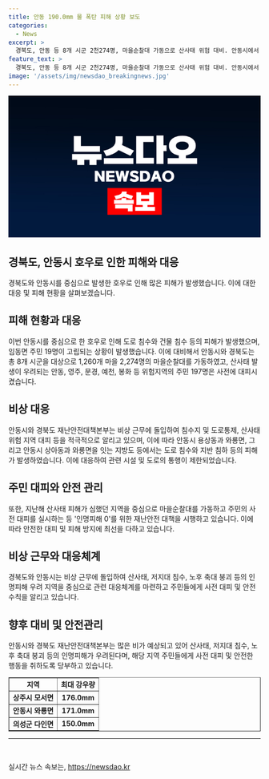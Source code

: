 ```yaml
---
title: 안동 190.0mm 물 폭탄 피해 상황 보도
categories:
  - News
excerpt: >
  경북도, 안동 등 8개 시군 2천274명, 마을순찰대 가동으로 산사태 위험 대비. 안동시에서 19명 고립, 8명 구조, 11명 자진대피. 안동 등 북부지역에 많은 비로 도로·건물 피해 발생. 경북도, 사전대피 및 마을순찰대 등으로 인명피해 0 대책. 지난해 피해 지역 중심으로 8개 시군 1천260개 마을 2천274명의 마을순찰대 가동 중. 안동시 6시간에 190.8mm 강우로 고립, 구조, 자진대피 상황 발생. 도로 침수, 건물 침수 등 피해 발생에 경북도와 시군 재난안전대책본부 비상 근무 중.
feature_text: >
  경북도, 안동 등 8개 시군 2천274명, 마을순찰대 가동으로 산사태 위험 대비. 안동시에서 19명 고립, 8명 구조, 11명 자진대피. 안동 등 북부지역에 많은 비로 도로·건물 피해 발생. 경북도, 사전대피 및 마을순찰대 등으로 인명피해 0 대책. 지난해 피해 지역 중심으로 8개 시군 1천260개 마을 2천274명의 마을순찰대 가동 중. 안동시 6시간에 190.8mm 강우로 고립, 구조, 자진대피 상황 발생. 도로 침수, 건물 침수 등 피해 발생에 경북도와 시군 재난안전대책본부 비상 근무 중.
image: '/assets/img/newsdao_breakingnews.jpg'
---
```


<p><img src="/assets/img/newsdao_breakingnews.jpg" alt="cryptoinkorea 속보" /></p>

<h2 data-ke-size="size26">경북도, 안동시 호우로 인한 피해와 대응</h2>

<p data-ke-size="size16">경북도와 안동시를 중심으로 발생한 호우로 인해 많은 피해가 발생했습니다. 이에 대한 대응 및 피해 현황을 살펴보겠습니다.</p>

<h2><b>피해 현황과 대응</b></h2>

<p data-ke-size="size16">이번 안동시를 중심으로 한 호우로 인해 도로 침수와 건물 침수 등의 피해가 발생했으며, 임동면 주민 19명이 고립되는 상황이 발생했습니다. 이에 대비해서 안동시와 경북도는 총 8개 시군을 대상으로 1,260개 마을 2,274명의 마을순찰대를 가동하였고, 산사태 발생이 우려되는 안동, 영주, 문경, 예천, 봉화 등 위험지역의 주민 197명은 사전에 대피시켰습니다.</p>

<h2>비상 대응</h2>

<p data-ke-size="size16">안동시와 경북도 재난안전대책본부는 비상 근무에 돌입하여 침수지 및 도로통제, 산사태 위험 지역 대피 등을 적극적으로 알리고 있으며, 이에 따라 안동시 용상동과 와룡면, 그리고 안동시 상아동과 와룡면을 잇는 지방도 등에서는 도로 침수와 지반 침하 등의 피해가 발생하였습니다. 이에 대응하여 관련 시설 및 도로의 통행이 제한되었습니다.</p>

<h2>주민 대피와 안전 관리</h2>

<p data-ke-size="size16">또한, 지난해 산사태 피해가 심했던 지역을 중심으로 마을순찰대를 가동하고 주민의 사전 대피를 실시하는 등 '인명피해 0'를 위한 재난안전 대책을 시행하고 있습니다. 이에 따라 안전한 대피 및 피해 방지에 최선을 다하고 있습니다.</p>

<h2>비상 근무와 대응체계</h2>

<p data-ke-size="size16">경북도와 안동시는 비상 근무에 돌입하여 산사태, 저지대 침수, 노후 축대 붕괴 등의 인명피해 우려 지역을 중심으로 관련 대응체계를 마련하고 주민들에게 사전 대피 및 안전 수칙을 알리고 있습니다.</p>

<h2>향후 대비 및 안전관리</h2>

<p data-ke-size="size16">안동시와 경북도 재난안전대책본부는 많은 비가 예상되고 있어 산사태, 저지대 침수, 노후 축대 붕괴 등의 인명피해가 우려된다며, 해당 지역 주민들에게 사전 대피 및 안전한 행동을 취하도록 당부하고 있습니다.</p>

<table style="width: 100%;" border="1">
<tbody>
<tr>
<td style="text-align: center; height: 17px;"><b>지역</b></td>
<td style="text-align: center; height: 17px;"><b>최대 강우량</b></td>
</tr>
<tr>
<td style="text-align: center; height: 17px;"><b>상주시 모서면</b></td>
<td style="text-align: center; height: 17px;"><b>176.0mm</b></td>
</tr>
<tr>
<td style="text-align: center; height: 17px;"><b>안동시 와룡면</b></td>
<td style="text-align: center; height: 17px;"><b>171.0mm</b></td>
</tr>
<tr>
<td style="text-align: center; height: 17px;"><b>의성군 다인면</b></td>
<td style="text-align: center; height: 17px;"><b>150.0mm</b></td>
</tr>
</tbody>
</table>

<hr>

<p data-ke-size="size16">&nbsp;</p>
실시간 뉴스 속보는, <a href="https://newsdao.kr" rel="dofollow">https://newsdao.kr</a>


